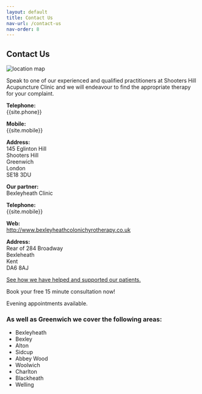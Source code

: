 ```yaml
---
layout: default
title: Contact Us
nav-url: /contact-us
nav-order: 8
---
```


## Contact Us

![location map](http://maps.googleapis.com/maps/api/staticmap?sensor=false&markers=51.47477332121098,0.069252&size=280x250&zoom=14&channel=WPPD&client=gme-yelllimited&signature=ANYUSPaNdh9V1hfgxSrhMfPFfqk= "location map")

Speak to one of our experienced and qualified practitioners at Shooters
Hill Acupuncture Clinic and we will endeavour to find the appropriate
therapy for your complaint.

**Telephone:**<br />
{{site.phone}}

**Mobile:**<br />
{{site.mobile}}

**Address:**<br />
145 Eglinton Hill<br />
Shooters Hill<br />
Greenwich<br />
London<br />
SE18 3DU

**Our partner:**<br />
Bexleyheath Clinic<br />

**Telephone:**<br />
{{site.mobile}}

**Web:**<br />
<http://www.bexleyheathcolonichyrotherapy.co.uk>

**Address:**<br />
Rear of 284 Broadway<br />
Bexleheath<br />
Kent<br />
DA6 8AJ

[See how we have helped and supported our patients.](/testimonials)

Book your free 15 minute consultation now!

Evening appointments available.

### As well as Greenwich we cover the following areas:

* Bexleyheath
* Bexley
* Alton
* Sidcup
* Abbey Wood
* Woolwich
* Charlton
* Blackheath
* Welling

